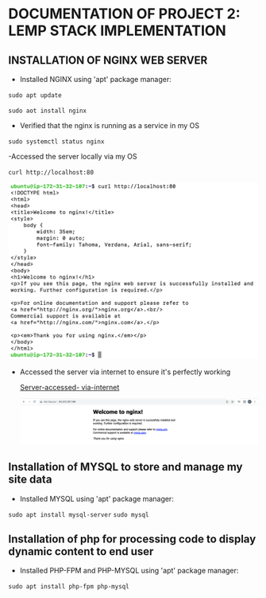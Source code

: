 # DOCUMENTATION OF PROJECT 2: LEMP STACK IMPLEMENTATION

## INSTALLATION OF NGINX WEB SERVER

- Installed NGINX using 'apt' package manager:

`sudo apt update`

`sudo aot install nginx`

- Verified that the nginx is running as a service in my OS

`sudo systemctl status nginx`

-Accessed the server locally via my OS

`curl http://localhost:80`

![Server locally accessed via OS Result](images/Accessed-server-locally.png)

- Accessed the server via internet to ensure it's perfectly working

	[Server-accessed- via-internet](https://54.212.107.146)

	![Server-accessed- via-internet Result](images/server-accessed-via-internet.png)

## Installation of MYSQL to store and manage my site data

- Installed MYSQL using 'apt' package manager:

`sudo apt install mysql-server`
`sudo mysql`

## Installation of php for processing code to display dynamic content to end user

- Installed PHP-FPM and PHP-MYSQL using 'apt' package manager:


`sudo apt install php-fpm php-mysql`



